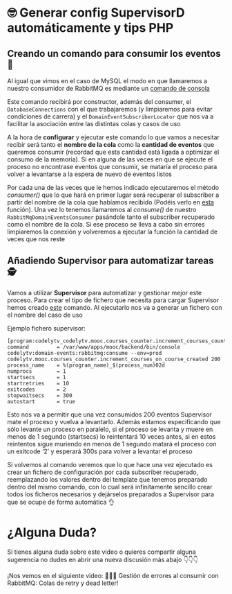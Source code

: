 🤓 Generar config SupervisorD automáticamente y tips PHP
========================================================

Creando un comando para consumir los eventos 🚌
-----------------------------------------------

Al igual que vimos en el caso de MySQL el modo en que llamaremos a nuestro consumidor de RabbitMQ es mediante un [comando de consola](https://github.com/CodelyTV/php-ddd-skeleton/blob/master/apps/mooc/backend/src/Command/DomainEvents/RabbitMq/ConsumeRabbitMqDomainEventsCommand.php)

Este comando recibirá por constructor, además del consumer, el `DatabaseConnections` con el que trabajaremos (y limpiaremos para evitar condiciones de carrera) y el `DomainEventSubscriberLocator` que nos va a facilitar la asociación entre las distintas colas y casos de uso

A la hora de **configurar** y ejecutar este comando lo que vamos a necesitar recibir será tanto el **nombre de la cola** como la **cantidad de eventos** que queremos consumir (recordad que esta cantidad está ligada a optimizar el consumo de la memoria). Si en alguna de las veces en que se ejecute el proceso no encontrase eventos que consumir, se mataría el proceso para volver a levantarse a la espera de nuevo de eventos listos

Por cada una de las veces que le hemos indicado ejecutaremos el método _consumer()_ que lo que hará en primer lugar será recuperar el subscriber a partir del nombre de la cola que habíamos recibido (Podéis verlo en [esta](https://github.com/CodelyTV/php-ddd-skeleton/blob/55a7764e2feb26e1966b63f8ffd8e3b9e3f6428f/src/Shared/Infrastructure/Bus/Event/DomainEventSubscriberLocator.php#L30) función). Una vez lo tenemos llamaremos al _consume()_ de nuestro `RabbitMqDomainEventsConsumer` pasándole tanto el subscriber recuperado como el nombre de la cola. Si ese proceso se lleva a cabo sin errores limpiaremos la conexión y volveremos a ejecutar la función la cantidad de veces que nos reste

Añadiendo Supervisor para automatizar tareas 🕵
-----------------------------------------------

Vamos a utilizar **Supervisor** para automatizar y gestionar mejor este proceso. Para crear el tipo de fichero que necesita para cargar Supervisor hemos creado [este](https://github.com/CodelyTV/php-ddd-skeleton/blob/master/apps/mooc/backend/src/Command/DomainEvents/RabbitMq/GenerateSupervisorRabbitMqConsumerFilesCommand.php) comando. Al ejecutarlo nos va a generar un fichero con el nombre del caso de uso

Ejemplo fichero supervisor:

    [program:codelytv_codelytv.mooc.courses_counter.increment_courses_counter_on_course_created]
    command         = /var/www/apps/mooc/backend/bin/console codelytv:domain-events:rabbitmq:consume --env=prod codelytv.mooc.courses_counter.increment_courses_on_course_created 200
    process_name    = %(program_name)_$(process_num)02d
    numprocs        = 1
    startsecs       = 1
    startretries    = 10
    exitcodes       = 2
    stopwaitsecs    = 300
    autostart       = true


Esto nos va a permitir que una vez consumidos 200 eventos Supervisor mate el proceso y vuelva a levantarlo. Además estamos especificando que sólo levante un proceso en paralelo, si el proceso se levanta y muere en menos de 1 segundo (startsecs) lo reintentará 10 veces antes, si en estos reintentos sigue muriendo en menos de 1 segundo matará el proceso con un exitcode ‘2’ y esperará 300s para volver a levantar el proceso

Si volvemos al comando veremos que lo que hace una vez ejecutado es crear un fichero de configuración por cada subscriber recuperado, reemplazando los valores dentro del template que tenemos preparado dentro del mismo comando, con lo cual será infinítamente sencillo crear todos los ficheros necesarios y dejárselos preparados a Supervisor para que se ocupe de forma automática 👌

¿Alguna Duda?
=============

Si tienes alguna duda sobre este video o quieres compartir alguna sugerencia no dudes en abrir una nueva discusión más abajo 👇👇👇

¡Nos vemos en el siguiente video: 🙅🏾‍♂️ Gestión de errores al consumir con RabbitMQ: Colas de retry y dead letter!